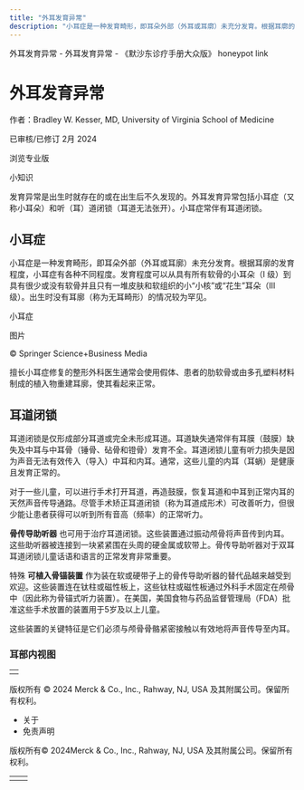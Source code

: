 ```yaml
---
title: "外耳发育异常"
description: "小耳症是一种发育畸形，即耳朵外部（外耳或耳廓）未充分发育。根据耳廓的发育程度，小耳症有各种不同程度。发育程度可以从具有所有软骨的小耳朵（I 级）到具有很少或没有软骨并且只有一堆皮肤和软组织的小“小核”或“花生”耳朵（III 级）。出生时没有耳廓（称为无耳畸形）的情况较为罕见。"
---
```


﻿外耳发育异常 \- 外耳发育异常 \- 《默沙东诊疗手册大众版》 honeypot link

# 外耳发育异常

作者：Bradley W. Kesser, MD, University of Virginia School of Medicine

已审核/已修订 2月 2024

浏览专业版

小知识

发育异常是出生时就存在的或在出生后不久发现的。外耳发育异常包括小耳症（又称小耳朵）和听（耳）道闭锁（耳道无法张开）。小耳症常伴有耳道闭锁。

## 小耳症

小耳症是一种发育畸形，即耳朵外部（外耳或耳廓）未充分发育。根据耳廓的发育程度，小耳症有各种不同程度。发育程度可以从具有所有软骨的小耳朵（I 级）到具有很少或没有软骨并且只有一堆皮肤和软组织的小“小核”或“花生”耳朵（III 级）。出生时没有耳廓（称为无耳畸形）的情况较为罕见。

小耳症



图片

© Springer Science+Business Media

擅长小耳症修复的整形外科医生通常会使用假体、患者的肋软骨或由多孔塑料材料制成的植入物重建耳廓，使其看起来正常。

## 耳道闭锁

耳道闭锁是仅形成部分耳道或完全未形成耳道。耳道缺失通常伴有耳膜（鼓膜）缺失及中耳与中耳骨（锤骨、砧骨和镫骨）发育不全。耳道闭锁儿童有听力损失是因为声音无法有效传入（导入）中耳和内耳。通常，这些儿童的内耳（耳蜗）是健康且发育正常的。

对于一些儿童，可以进行手术打开耳道，再造鼓膜，恢复耳道和中耳到正常内耳的天然声音传导通路。尽管手术矫正耳道闭锁（称为耳道成形术）可改善听力，但很少能让患者获得可以听到所有音高（频率）的正常听力。

**骨传导助听器** 也可用于治疗耳道闭锁。这些装置通过振动颅骨将声音传到内耳。这些助听器被连接到一块紧紧围在头周的硬金属或软带上。骨传导助听器对于双耳耳道闭锁儿童话语和语言的正常发育非常重要。

特殊 **可植入骨锚装置** 作为装在软或硬带子上的骨传导助听器的替代品越来越受到欢迎。这些装置连在钛柱或磁性板上，这些钛柱或磁性板通过外科手术固定在颅骨中（因此称为骨锚式听力装置）。在美国，美国食物与药品监督管理局（FDA）批准这些手术放置的装置用于5岁及以上儿童。

这些装置的关键特征是它们必须与颅骨骨骼紧密接触以有效地将声音传导至内耳。

### 耳部内视图

|     |
| --- |
|  |



版权所有 © 2024
Merck & Co., Inc., Rahway, NJ, USA 及其附属公司。保留所有权利。

- 关于
- 免责声明

版权所有© 2024Merck & Co., Inc., Rahway, NJ, USA 及其附属公司。保留所有权利。

|     |     |
| --- | --- |
|  |  |